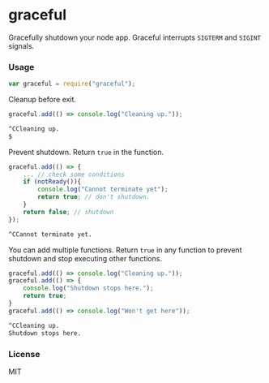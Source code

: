 # graceful
Gracefully shutdown your node app. Graceful interrupts `SIGTERM` and `SIGINT` signals.

### Usage
```js
var graceful = require("graceful");
```
Cleanup before exit.
```js
graceful.add(() => console.log("Cleaning up."));
```
```sh
^CCleaning up.
$
```
Prevent shutdown. Return `true` in the function.
```js
graceful.add(() => {
    ... // check some conditions
    if (notReady()){
        console.log("Cannot terminate yet");
        return true; // don't shutdown.
    }
    return false; // shutdown
});
```
```sh
^CCannot terminate yet.
```
You can add multiple functions. Return `true` in any function to prevent shutdown and stop executing other functions.
```js
graceful.add(() => console.log("Cleaning up."));
graceful.add(() => {
    console.log("Shutdown stops here.");
    return true;
}
graceful.add(() => console.log("Won't get here"));
```
```sh
^CCleaning up.
Shutdown stops here.
```

### License
MIT